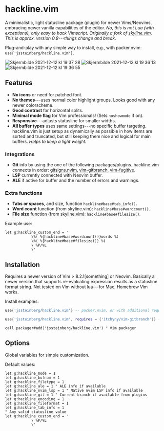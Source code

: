 # hackline.vim

A minimalistic, light statusline package (plugin) for newer Vims/Neovims, embracing newer vanilla capabilities of the editor. *No, this is not Lua (with exceptions), only easy to hack Vimscript. Originally a fork of [skyline.vim](https://github.com/ourigen/skyline.vim). This is approx. version 0.9---things change and break.*

Plug-and-play with any simple way to install, e.g., with packer.nvim: `use{'jssteinberg/hackline.vim'}`.

![Skjermbilde 2021-12-12 kl  19 37 28](https://user-images.githubusercontent.com/729055/145725137-e9244f03-a1ad-49b9-8f91-42ff6d7f8a42.jpg)
![Skjermbilde 2021-12-12 kl  19 36 13](https://user-images.githubusercontent.com/729055/145725141-0f2b8ed2-72c0-4e3f-8b91-57c15cecfca0.jpg)
![Skjermbilde 2021-12-12 kl  19 36 55](https://user-images.githubusercontent.com/729055/145725144-76eedabc-5f63-4397-8aa0-c458fb56add4.jpg)

## Features

* **No icons** or need for patched font.
* **No themes**---uses normal color highlight groups. Looks good with any newer colorscheme.
* **Good contrast** for horizontal splits.
* **Minimal mode flag** for Vim professionals! (Sets `noshowmode` if on).
* **Responsive**---adjusts statusline for smaller widths.
* **All buffer types** uses same settings---no specific buffer targeting. hackline.vim is just setup as dynamically as possible in how items are sorted and truncated, but still keeping them nice and logical for main buffers. *Helps to keep a light weight.*

### Integrations

* **Git** info by using the one of the following packages/plugins. hackline.vim connects in order: [gitsigns.nvim](https://github.com/lewis6991/gitsigns.nvim), [vim-gitbranch](https://github.com/itchyny/vim-gitbranch), [vim-fugitive](https://github.com/tpope/vim-fugitive).
* **LSP** currently connected with Neovim buffer.
* **ALE** if active for buffer and the number of errors and warnings.

### Extra functions

* **Tabs or spaces**, and size, function `hackline#base#tab_info()`.
* **Word count** function (from skyline.vim): `hackline#base#wordcount()`.
* **File size** function (from skyline.vim): `hackline#base#filesize()`.

Example use:

```vim
let g:hackline_custom_end = '
			\%( %{hackline#base#wordcount()}words %)
			\%( %{hackline#base#filesize()} %)
			\ %P/%L 
			\'
```

## Installation

Requires a newer version of Vim > 8.2.1[something] or Neovim. Basically a newer version that supports re-evaluating expression results as a statusline format string. Not tested on Vim without lua---for Mac, Homebrew Vim works.

Install examples:

```lua
use{'jssteinberg/hackline.vim'} -- packer.nvim, or with additional requirements:
```

```lua
use{'jssteinberg/hackline.vim', requires = {'itchyny/vim-gitbranch'}} -- For Git branch without gitsigns or fugitive
```

```vim
call packager#add('jssteinberg/hackline.vim') " Vim packager
```

## Options

Global variables for simple customization.

Default values:

```vim
let g:hackline_mode = 1
let g:hackline_bufnum = 1
let g:hackline_filetype = 1
let g:hackline_ale = 1 " ALE info if available
let g:hackline_nvim_lsp = 1 " Native nvim LSP info if available
let g:hackline_git = 1 " Current branch if available from plugins
let g:hackline_encoding = 1
let g:hackline_fileformat = 1
let g:hackline_tab_info = 1
" Any valid statusline value
let g:hackline_custom_end = '
			\ %P/%L 
			\'
```
